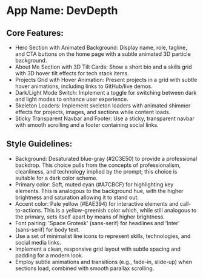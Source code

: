 # **App Name**: DevDepth

## Core Features:

- Hero Section with Animated Background: Display name, role, tagline, and CTA buttons on the home page with a subtle animated 3D particle background.
- About Me Section with 3D Tilt Cards: Show a short bio and a skills grid with 3D hover tilt effects for tech stack items.
- Projects Grid with Hover Animation: Present projects in a grid with subtle hover animations, including links to GitHub/live demos.
- Dark/Light Mode Switch: Implement a toggle for switching between dark and light modes to enhance user experience.
- Skeleton Loaders: Implement skeleton loaders with animated shimmer effects for projects, images, and sections while content loads.
- Sticky Transparent Navbar and Footer: Use a sticky, transparent navbar with smooth scrolling and a footer containing social links.

## Style Guidelines:

- Background: Desaturated blue-gray (#2C3E50) to provide a professional backdrop. This choice pulls from the concepts of professionalism, cleanliness, and technology implied by the prompt; this choice is suitable for a dark color scheme.
- Primary color: Soft, muted cyan (#A7CBCF) for highlighting key elements. This is analogous to the background hue, with the higher brightness and saturation allowing it to stand out.
- Accent color: Pale yellow (#EAE394) for interactive elements and call-to-actions. This is a yellow-greenish color which, while still analogous to the primary, sets itself apart by means of higher brightness.
- Font pairing: 'Space Grotesk' (sans-serif) for headlines and 'Inter' (sans-serif) for body text.
- Use a set of minimalist line icons to represent skills, technologies, and social media links.
- Implement a clean, responsive grid layout with subtle spacing and padding for a modern look.
- Employ subtle animations and transitions (e.g., fade-in, slide-up) when sections load, combined with smooth parallax scrolling.